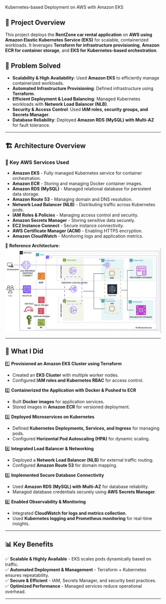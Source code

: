 Kubernetes-based Deployment on AWS with Amazon EKS

## 📌 Project Overview

This project deploys the **RentZone car rental application** on **AWS using Amazon Elastic Kubernetes Service (EKS)** for scalable, containerized workloads. It leverages **Terraform for infrastructure provisioning**, **Amazon ECR for container storage**, and **EKS for Kubernetes-based orchestration**. 

## 🎯 Problem Solved

- **Scalability & High Availability**: Used **Amazon EKS** to efficiently manage containerized workloads.
- **Automated Infrastructure Provisioning**: Defined infrastructure using **Terraform**.
- **Efficient Deployment & Load Balancing**: Managed Kubernetes workloads with **Network Load Balancer (NLB)**.
- **Security & Access Control**: Used **IAM roles, security groups, and Secrets Manager**.
- **Database Reliability**: Deployed **Amazon RDS (MySQL) with Multi-AZ** for fault tolerance.

---

## 🏗️ Architecture Overview

### 🔹 Key AWS Services Used
- **Amazon EKS** - Fully managed Kubernetes service for container orchestration.
- **Amazon ECR** - Storing and managing Docker container images.
- **Amazon RDS (MySQL)** - Managed relational database for persistent data storage.
- **Amazon Route 53** - Managing domain and DNS resolution.
- **Network Load Balancer (NLB)** - Distributing traffic across Kubernetes pods.
- **IAM Roles & Policies** - Managing access control and security.
- **Amazon Secrets Manager** - Storing sensitive data securely.
- **EC2 Instance Connect** - Secure instance connectivity.
- **AWS Certificate Manager (ACM)** - Enabling HTTPS encryption.
- **Amazon CloudWatch** - Monitoring logs and application metrics.

📌 **Reference Architecture:**  
![Architecture](eks-architecture.png)

---

## 🚀 What I Did

1️⃣ **Provisioned an Amazon EKS Cluster using Terraform**  
- Created an **EKS Cluster** with multiple worker nodes.  
- Configured **IAM roles and Kubernetes RBAC** for access control.  

2️⃣ **Containerized the Application with Docker & Pushed to ECR**  
- Built **Docker images** for application services.  
- Stored images in **Amazon ECR** for versioned deployment.  

3️⃣ **Deployed Microservices on Kubernetes**  
- Defined **Kubernetes Deployments, Services, and Ingress** for managing pods.  
- Configured **Horizontal Pod Autoscaling (HPA)** for dynamic scaling.  

4️⃣ **Integrated Load Balancer & Networking**  
- Deployed a **Network Load Balancer (NLB)** for external traffic routing.  
- Configured **Amazon Route 53** for domain mapping.  

5️⃣ **Implemented Secure Database Connectivity**  
- Used **Amazon RDS (MySQL) with Multi-AZ** for database reliability.  
- Managed database credentials securely using **AWS Secrets Manager**.  

6️⃣ **Enabled Observability & Monitoring**  
- Integrated **CloudWatch for logs and metrics collection**.  
- Used **Kubernetes logging and Prometheus monitoring** for real-time insights.  

---

## 📊 Key Benefits

✅ **Scalable & Highly Available** - EKS scales pods dynamically based on traffic.  
✅ **Automated Deployment & Management** - Terraform + Kubernetes ensures repeatability.  
✅ **Secure & Efficient** - IAM, Secrets Manager, and security best practices.  
✅ **Optimized Performance** - Managed services reduce operational overhead.   

---
